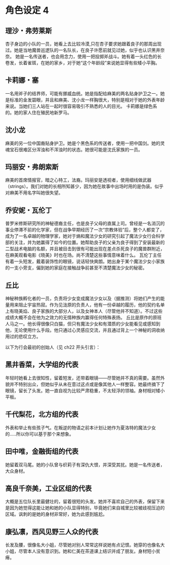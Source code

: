 # 角色设定 4

## 理沙・弗劳莱斯

杏子身边的小队的一员，她看上去比较冷漠,只在杏子要求她跟着良子的那周出现过。她是当地魔兽巡逻队的一名队长，在良子许愿前就见过她，似乎也认识黑井奈奈。
她是一名传送者，也会用念力，使用一把投掷斧战斗。她有着一头红色的长卷发，长着雀斑，在她的家乡，对于她“这个年龄段”来说她显得有些矮小平胸。

## 卡莉娜・塞

一名用斧子的结界师，可能有挪威血统。她是指配给麻美的两名贴身护卫之一。她是标准的金发碧眼，并且和麻美、沈小龙一样胸很大，特别是相对于她的外表年龄来说。当她们三人站在一起时很容易吸引不熟悉的人的目光。
卡莉娜是绿色系的。她的家人住在殖民地新罗马。

## 沈小龙

麻美的另一位中国裔贴身护卫。她是个黑色系的传送者，使用一把中国剑。她的灵魂宝石很难区分浑浊和不浑浊时的状态。她很可能是沈氏家族的一员。

## 玛丽安・弗朗索斯

麻美的首席情报官，暗之心特工，法裔。玛丽安是透视者，使用细线做武器（strings）。我们对她的长相所知甚少，因为她在故事中出场时用的是伪装。似乎对麻美不用名字叫她很失望。

## 乔安妮・瓦伦丁

普罗米修斯研究所的神秘德裔主任，也是良子父母的直属上司。曾经是一名消沉的事业停滞不前的化学家，但在战争早期经历了一次“宗教体验”后，整个人都变了，成为了一名卓越的物理学家，她对于熵和魔法少女的研究引起了魔法少女行会科学部的关注，并为她赢得了如今的位置。她帮助良子的父亲为良子得到了安装最新的二型战术电脑的名额，并且被目击到很有可能出现在差点杀死良子的魔兽群附近，在麻美观看电影《晓美》时也在场。尚不清楚这些事情意味着什么。
瓦伦丁主任有着一头短发，戴着装饰性的眼镜，说话轻快爽朗。她出身于某个魔法少女小家族的一支小旁支，偏到她的家庭在接触战争前甚至不清楚魔法少女的秘密。

## 丘比

神秘种族孵化者的一员，负责将少女变成魔法少女以及（据推测）将她们产生的能量用来阻止宇宙热寂。作为见泷原的负责人，他有一份卓越的履历，他的契约名单上有晓美焰、良子家族的大部分人，以及女神本人（尽管他并不知道）。不过这些成绩大概不会在他为之效力的无情种族内赢得任何特殊表扬。
丘比是原作的原班人马之一。他长得很像只白猫，但只有魔法少女和有潜质的少女能看见或感知到他，无论使用什么手段。他只通过心灵感应交流，并且通过背上一个神秘的洞收纳用过的悲叹立方。

以下为行会最初的创始人（见 ch22 开头引言）：

## 黑井香菜，大学组的代表

年轻时她看上去很知性，留着短发，还带着眼镜——尽管她并不真的需要。虽然外貌并不特别出众，但她似乎从未在意过这点或是像其他人一样整容。她最终摘下了眼镜，留长了头发。她一直自视为比较严肃稳重，不太轻浮的领袖。身材相对矮小平板。

## 千代梨花，北方组的代表

外表和举止有些孩子气。在叛逆的物语之前本计划让她作为夏洛特的魔法少女的.....所以你可以基于那个来想象。

## 田中唯，金融街组的代表

她留着双马尾。她的小队曾与织莉子有深仇大恨，并深受其扰。她是一名传送者，大众身材。

## 高良千奈美，工业区组的代表

大概是五位队长里最健壮的，留着很短的头发。她并不喜欢自己的外表，保留下来是因为她觉得这能让她和她的小队显得特别，毕竟她们来自城里比较被歧视压迫的区域。讽刺的是她的身材非常好，她为此感到尴尬。

## 康弘凛，西风见野三人众的代表

长发及腰，很像名大小姐，尽管她对别人常常这样说她有点记恨。她穿的也像名大小姐，尽管本人没有意识到。她和仁美在茶道课上结识并成了朋友。身材短小贫瘠。
